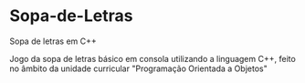 # Sopa-de-Letras
Sopa de letras em C++ 

Jogo da sopa de letras básico em consola utilizando a linguagem C++, feito no âmbito da unidade curricular "Programação Orientada a Objetos"
